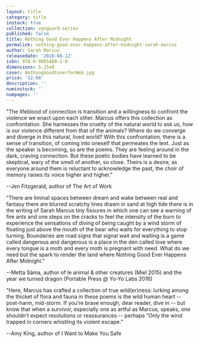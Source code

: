 ```yaml
---
layout: title
category: title
instock: true
collection: vanguard-series
published: false
title: Nothing Good Ever Happens After Midnight
permalink: nothing-good-ever-happens-after-midnight-sarah-marcus
author: Sarah Marcus
releasedate: '2016-08-12'
isbn: 978-0-9965460-1-0
dimensions: 5.25x8
cover: NothingGoodCoverforWeb.jpg
price: '12.00'
description: ''
numinstock: ''
numpages: ''
---
```

"The lifeblood of connection is transition and a willingness to confront the violence we enact upon each other. Marcus offers this collection as confrontation. She harnesses the cruelty of the natural world to ask us, how is our violence different from that of the animals? Where do we converge and diverge in this natural, lived world? With this confrontation, there is a sense of transition, of coming into oneself that permeates the text. Just as the speaker is becoming, so are the poems. They are feeling around in the dark, craving connection. But these poetic bodies have learned to be skeptical, wary of the smell of another, so close. Theirs is a desire; as everyone around them is reluctant to acknowledge the past, the choir of memory raises its voice higher and higher."  

--Jen Fitzgerald, author of The Art of Work


"There are liminal spaces between dream and wake between real and fantasy there are blurred scratchy lines drawn in sand at high tide there is in the writing of Sarah Marcus tiny fissures in which one can see a warning of fire ants and one steps on the cracks to feel the intensity of the burn to experience the sensations of diving of being caught by a wind storm of floating just above the mouth of the bear who waits for everything to stop turning. Boundaries are road signs that signal wait and waiting is a game called dangerous and dangerous is a place in the den called love where every tongue is a moth and every moth is pregnant with need. What do we need but the spark to render the land where Nothing Good Ever Happens After Midnight."  

--Metta Sáma, author of le animal & other creatures (Miel 2015) and the year we turned dragon (Portable Press @ Yo-Yo Labs 2016)


"Here, Marcus has crafted a collection of true wild(er)ness: lurking among the thicket of flora and fauna in these poems is the wild human heart -- post-harm, mid-storm. If you’re brave enough, dear reader, dive in -- but know that when a survivor, especially one as artful as Marcus, speaks, one shouldn’t expect resolutions or reassurances -- perhaps “Only the wind trapped in corners whistling its violent escape.”

--Amy King, author of I Want to Make You Safe


